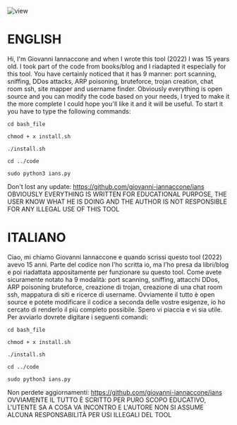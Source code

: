 ![view](https://user-images.githubusercontent.com/80602545/184477861-2b047baa-d321-4ade-b22a-769642ff5d4f.jpg)

# ENGLISH

Hi, I'm Giovanni Iannaccone and when I wrote this tool (2022) I was 15 years old. I took part of the code from books/blog and I riadapted it especially for this tool. You have certainly noticed that it has 9 manner: port scanning, sniffing, DDos attacks, ARP poisoning, bruteforce, trojan creation, chat room ssh, site mapper and username finder. Obviously everything is open source and you can modify the code based on your needs, I tryed to make it the more complete I could hope you'll like it and it will be useful.
To start it you have to type the following commands:
 
`cd bash_file`

`chmod + x install.sh`

`./install.sh`

`cd ../code`

`sudo python3 ians.py`

Don't lost any update: https://github.com/giovanni-iannaccone/ians
OBVIOUSLY EVERYTHING IS WRITTEN FOR EDUCATIONAL PURPOSE, THE USER KNOW WHAT HE IS DOING AND THE AUTHOR IS NOT RESPONSIBLE FOR ANY ILLEGAL USE OF THIS TOOL


# ITALIANO 

Ciao, mi chiamo Giovanni Iannaccone e quando scrissi questo tool (2022) avevo 15 anni. Parte del codice non l'ho scritta io, ma l'ho presa da libri/blog e poi riadattata appositamente per funzionare su questo tool. Come avete sicuramente notato ha 9 modalità: port scanning, sniffing, attacchi DDos, ARP poisoning bruteforce, creazione di trojan, creazione di una chat room ssh, mappatura di siti e ricerce di username. Ovviamente il tutto è open source e potete modificare il codice a seconda delle vostre esigenze, io ho cercato di renderlo il più completo possibile. Spero vi piaccia e vi sia utile.
Per avviarlo dovrete digitare i seguenti comandi:
 
`cd bash_file`

`chmod + x install.sh`

`./install.sh`

`cd ../code`

`sudo python3 ians.py`

Non perdete aggiornamenti: https://github.com/giovanni-iannaccone/ians
OVVIAMENTE IL TUTTO È SCRITTO PER PURO SCOPO EDUCATIVO, L'UTENTE SA A COSA VA INCONTRO E L'AUTORE NON SI ASSUME ALCUNA RESPONSABILITÀ PER USI ILLEGALI DEL TOOL
